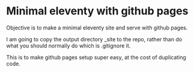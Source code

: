 # Minimal eleventy with github pages

Objective is to make a minimal eleventy site and serve with github pages.

I am going to copy the output directory _site to the repo, rather than do what you should normally do which is .gitignore it.

This is to make github pages setup super easy, at the cost of duplicating code.
